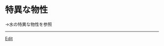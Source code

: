 # 特異な物性

→水の特異な物性を参照





----
[Edit](https://github.com/vitroid/vitroid.github.io/edit/master/MD/特異な物性.md)
